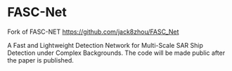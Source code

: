 # FASC-Net
Fork of FASC-NET https://github.com/jack8zhou/FASC_Net

A Fast and Lightweight Detection Network for Multi-Scale SAR Ship Detection under Complex Backgrounds. The code will be made public after the paper is published.
